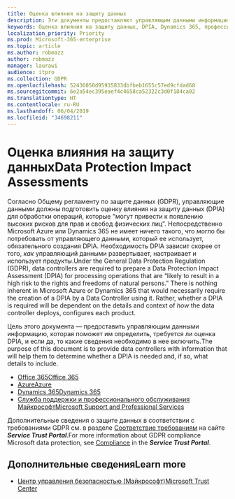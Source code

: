```yaml
---
title: Оценка влияния на защиту данных
description: Эти документы предоставляют управляющим данными информацию. которая поможет им определить, требуется ли оценка DPIA, и если да, то какие сведения необходимо в нее включить.
keywords: Оценка влияния на защиту данных, DPIA, Dynamics 365, профессиональные службы Майкрософт, Microsoft 365, документация по Microsoft 365, GDPR
localization_priority: Priority
ms.prod: Microsoft-365-enterprise
ms.topic: article
ms.author: robmazz
author: robmazz
manager: laurawi
audience: itpro
ms.collection: GDPR
ms.openlocfilehash: 52436050d95935833dbfbeb1655c57ed9cfdad68
ms.sourcegitcommit: 6e2a54ec395eaef4c4658ca52322c3d0f184ca02
ms.translationtype: HT
ms.contentlocale: ru-RU
ms.lasthandoff: 06/04/2019
ms.locfileid: "34698211"
---
```

# <a name="data-protection-impact-assessments"></a><span data-ttu-id="c2594-104">Оценка влияния на защиту данных</span><span class="sxs-lookup"><span data-stu-id="c2594-104">Data Protection Impact Assessments</span></span>

<span data-ttu-id="c2594-p101">Согласно Общему регламенту по защите данных (GDPR), управляющие данными должны подготовить оценку влияния на защиту данных (DPIA) для обработки операций, которые "могут привести к появлению высоких рисков для прав и свобод физических лиц". Непосредственно Microsoft Azure или Dynamics 365 не имеет ничего такого, что могло бы потребовать от управляющего данными, который ее использует, обязательного создания DPIA. Необходимость DPIA зависит скорее от того, *как* управляющий данными развертывает, настраивает и использует продукты.</span><span class="sxs-lookup"><span data-stu-id="c2594-p101">Under the General Data Protection Regulation (GDPR), data controllers are required to prepare a Data Protection Impact Assessment (DPIA) for processing operations that are “likely to result in a high risk to the rights and freedoms of natural persons.” There is nothing inherent in Microsoft Azure or Dynamics 365 that would necessarily require the creation of a DPIA by a Data Controller using it. Rather, whether a DPIA is required will be dependent on the details and context of *how* the data controller deploys, configures each product.</span></span>

<span data-ttu-id="c2594-108">Цель этого документа — предоставить управляющим данными информацию, которая поможет им определить, требуется ли оценка DPIA, и если да, то какие сведения необходимо в нее включить.</span><span class="sxs-lookup"><span data-stu-id="c2594-108">The purpose of this document is to provide data controllers with information that will help them to determine whether a DPIA is needed and, if so, what details to include.</span></span>

- [<span data-ttu-id="c2594-109">Office 365</span><span class="sxs-lookup"><span data-stu-id="c2594-109">Office 365</span></span>](gdpr-dpia-office365.md)
- [<span data-ttu-id="c2594-110">Azure</span><span class="sxs-lookup"><span data-stu-id="c2594-110">Azure</span></span>](gdpr-dpia-azure.md)
- [<span data-ttu-id="c2594-111">Dynamics 365</span><span class="sxs-lookup"><span data-stu-id="c2594-111">Dynamics 365</span></span>](gdpr-dpia-dynamics.md)
- [<span data-ttu-id="c2594-112">Служба поддержки и профессионального обслуживания Майкрософт</span><span class="sxs-lookup"><span data-stu-id="c2594-112">Microsoft Support and Professional Services</span></span>](gdpr-dpia-prof-services.md)

<span data-ttu-id="c2594-113">Дополнительные сведения о защите данных в соответствии с требованиями GDPR см. в разделе [Соответствие требованиям](https://servicetrust.microsoft.com/ComplianceManager) на сайте ***Service Trust Portal***.</span><span class="sxs-lookup"><span data-stu-id="c2594-113">For more information about GDPR compliance Microsoft data protection, see [Compliance](https://servicetrust.microsoft.com/ComplianceManager) in the ***Service Trust Portal***.</span></span>

## <a name="learn-more"></a><span data-ttu-id="c2594-114">Дополнительные сведения</span><span class="sxs-lookup"><span data-stu-id="c2594-114">Learn more</span></span>

- [<span data-ttu-id="c2594-115">Центр управления безопасностью (Майкрософт)</span><span class="sxs-lookup"><span data-stu-id="c2594-115">Microsoft Trust Center</span></span>](https://www.microsoft.com/TrustCenter/Privacy/gdpr/default.aspx)